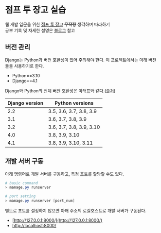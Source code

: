 # 점프 투 장고 실습

웹 개발 입문을 위한 [점프 투 장고](https://wikidocs.net/book/4223) ~~무작정~~ 생각하며 따라하기  
공부 기록 및 자세한 설명은 [블로그](https://djccnt15.github.io/tags#Django) 참고  

## 버전 관리

Django는 Python과 버전 호환성이 있어 주의해야 한다. 이 프로젝트에서는 아래 버전들을 사용하기로 한다.  

- Python==3.10
- Django==4.1

Django와 Python의 전체 버전 호환성은 아래표와 같다.([출처](https://docs.djangoproject.com/en/4.1/faq/install/#what-python-version-can-i-use-with-django))  

|Django version|Python versions|
|-|-|
|2.2|3.5, 3.6, 3.7, 3.8, 3.9|
|3.1|3.6, 3.7, 3.8, 3.9|
|3.2|3.6, 3.7, 3.8, 3.9, 3.10|
|4.0|3.8, 3.9, 3.10|
|4.1|3.8, 3.9, 3.10, 3.11|

## 개발 서버 구동

아래 명령어로 개발 서버를 구동하고, 특정 포트를 할당할 수도 있다.  

```powershell
# basic command
> manage.py runserver

# port setting
> manage.py runserver [port_num]
```

별도로 포트를 설정하지 않으면 아래 주소의 로컬호스트로 개발 서버가 구동된다.  

- [http://127.0.0.1:8000/](http://127.0.0.1:8000/)
- [http://localhost:8000/](http://localhost:8000/)